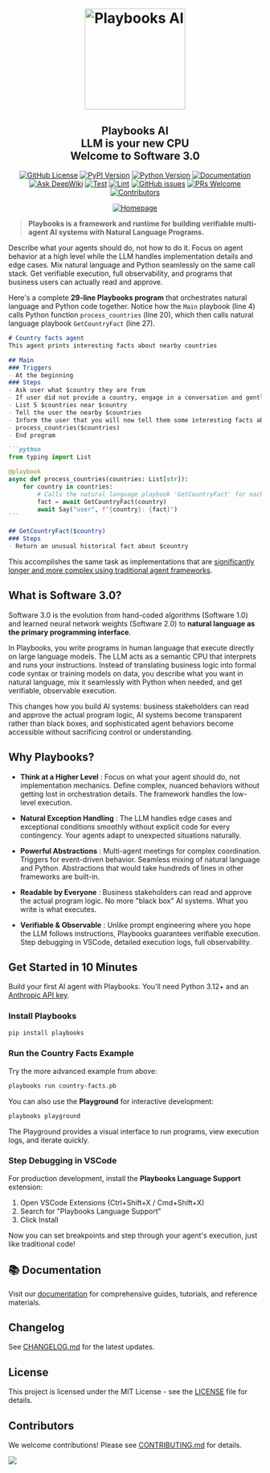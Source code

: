 <div align="center">
   <h1>
   <picture>
      <source media="(prefers-color-scheme: dark)" srcset="https://playbooks-ai.github.io/playbooks-docs/assets/images/playbooks-logo-dark.png">
      <img alt="Playbooks AI" src="https://playbooks-ai.github.io/playbooks-docs/assets/images/playbooks-logo.png" width=200 height=200>
   </picture>
  <h2 align="center">Playbooks AI<br/>LLM is your new CPU<br/>Welcome to Software 3.0</h2>
</div>

<div align="center">

[![GitHub License](https://img.shields.io/github/license/playbooks-ai/playbooks?logo=github)](https://github.com/playbooks-ai/playbooks/blob/master/LICENSE)
[![PyPI Version](https://img.shields.io/pypi/v/playbooks?logo=pypi&color=blue)](https://pypi.org/project/playbooks/)
[![Python Version](https://img.shields.io/badge/Python-3.12-blue?logo=python)](https://www.python.org/)
[![Documentation](https://img.shields.io/badge/Docs-GitHub-blue?logo=github)](https://playbooks-ai.github.io/playbooks-docs/)
[![Ask DeepWiki](https://deepwiki.com/badge.svg)](https://deepwiki.com/playbooks-ai/playbooks)
[![Test](https://github.com/playbooks-ai/playbooks/actions/workflows/test.yml/badge.svg)](https://github.com/playbooks-ai/playbooks/actions/workflows/test.yml)
[![Lint](https://github.com/playbooks-ai/playbooks/actions/workflows/lint.yml/badge.svg)](https://github.com/playbooks-ai/playbooks/actions/workflows/lint.yml)
[![GitHub issues](https://img.shields.io/github/issues/playbooks-ai/playbooks)](https://github.com/playbooks-ai/playbooks/issues)
[![PRs Welcome](https://img.shields.io/badge/PRs-welcome-green.svg)](https://github.com/playbooks-ai/playbooks/blob/master/CONTRIBUTING.md)
[![Contributors](https://img.shields.io/github/contributors/playbooks-ai/playbooks)](https://github.com/playbooks-ai/playbooks/graphs/contributors)

[![Homepage](https://img.shields.io/badge/Homepage-runplaybooks.ai-red?logo=google-chrome)](https://runplaybooks.ai/)
</div>

> **Playbooks is a framework and runtime for building verifiable multi-agent AI systems with Natural Language Programs.**

Describe what your agents should do, not how to do it. Focus on agent behavior at a high level while the LLM handles implementation details and edge cases. Mix natural language and Python seamlessly on the same call stack. Get verifiable execution, full observability, and programs that business users can actually read and approve.

Here's a complete **29-line Playbooks program** that orchestrates natural language and Python code together. Notice how the `Main` playbook (line 4) calls Python function `process_countries` (line 20), which then calls natural language playbook `GetCountryFact` (line 27).
````markdown linenums="1" title="country-facts.pb"
# Country facts agent
This agent prints interesting facts about nearby countries

## Main
### Triggers
- At the beginning
### Steps
- Ask user what $country they are from
- If user did not provide a country, engage in a conversation and gently nudge them to provide a country
- List 5 $countries near $country
- Tell the user the nearby $countries
- Inform the user that you will now tell them some interesting facts about each of the countries
- process_countries($countries)
- End program

```python
from typing import List

@playbook
async def process_countries(countries: List[str]):
    for country in countries:
        # Calls the natural language playbook 'GetCountryFact' for each country
        fact = await GetCountryFact(country)
        await Say("user", f"{country}: {fact}")
```

## GetCountryFact($country)
### Steps
- Return an unusual historical fact about $country
````

This accomplishes the same task as implementations that are [significantly longer and more complex using traditional agent frameworks](https://playbooks-ai.github.io/playbooks-docs/reference/playbooks-traditional-comparison/#traditional-framework-implementation-272-lines).

## What is Software 3.0?

Software 3.0 is the evolution from hand-coded algorithms (Software 1.0) and learned neural network weights (Software 2.0) to **natural language as the primary programming interface**. 

In Playbooks, you write programs in human language that execute directly on large language models. The LLM acts as a semantic CPU that interprets and runs your instructions. Instead of translating business logic into formal code syntax or training models on data, you describe what you want in natural language, mix it seamlessly with Python when needed, and get verifiable, observable execution. 

This changes how you build AI systems: business stakeholders can read and approve the actual program logic, AI systems become transparent rather than black boxes, and sophisticated agent behaviors become accessible without sacrificing control or understanding.


## Why Playbooks?

- **Think at a Higher Level**
: Focus on what your agent should do, not implementation mechanics. Define complex, nuanced behaviors without getting lost in orchestration details. The framework handles the low-level execution.

- **Natural Exception Handling**
: The LLM handles edge cases and exceptional conditions smoothly without explicit code for every contingency. Your agents adapt to unexpected situations naturally.

- **Powerful Abstractions**
: Multi-agent meetings for complex coordination. Triggers for event-driven behavior. Seamless mixing of natural language and Python. Abstractions that would take hundreds of lines in other frameworks are built-in.

- **Readable by Everyone**
: Business stakeholders can read and approve the actual program logic. No more "black box" AI systems. What you write is what executes.

- **Verifiable & Observable**
: Unlike prompt engineering where you hope the LLM follows instructions, Playbooks guarantees verifiable execution. Step debugging in VSCode, detailed execution logs, full observability.


## Get Started in 10 Minutes

Build your first AI agent with Playbooks. You'll need Python 3.12+ and an [Anthropic API key](https://console.anthropic.com/settings/keys).

### Install Playbooks

```bash
pip install playbooks
```

### Run the Country Facts Example

Try the more advanced example from above:

```bash
playbooks run country-facts.pb
```

You can also use the **Playground** for interactive development:

```bash
playbooks playground
```

The Playground provides a visual interface to run programs, view execution logs, and iterate quickly.

### Step Debugging in VSCode

For production development, install the **Playbooks Language Support** extension:

1. Open VSCode Extensions (Ctrl+Shift+X / Cmd+Shift+X)
2. Search for "Playbooks Language Support"
3. Click Install

Now you can set breakpoints and step through your agent's execution, just like traditional code!

## 📚 Documentation

Visit our [documentation](https://playbooks-ai.github.io/playbooks-docs/) for comprehensive guides, tutorials, and reference materials.

## Changelog

See [CHANGELOG.md](CHANGELOG.md) for the latest updates.

## License

This project is licensed under the MIT License - see the [LICENSE](LICENSE) file for details.

## Contributors
We welcome contributions! Please see [CONTRIBUTING.md](CONTRIBUTING.md) for details.

<!-- ALL-CONTRIBUTORS-LIST:START - Do not remove or modify this section -->
<!-- prettier-ignore-start -->
<!-- markdownlint-disable -->
<!-- markdownlint-restore -->
<!-- prettier-ignore-end -->
<!-- ALL-CONTRIBUTORS-LIST:END -->
<a href="https://github.com/playbooks-ai/playbooks/graphs/contributors">
  <img src="https://contrib.rocks/image?repo=playbooks-ai/playbooks" />
</a>

